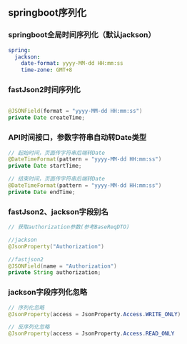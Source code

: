 ## springboot序列化

### springboot全局时间序列化（默认jackson）
~~~yml
spring:
  jackson:
    date-format: yyyy-MM-dd HH:mm:ss
    time-zone: GMT+8
~~~

### fastJson2时间序列化
~~~java

@JSONField(format = "yyyy-MM-dd HH:mm:ss")
private Date createTime;
~~~

### API时间接口，参数字符串自动转Date类型
~~~java
// 起始时间，页面传字符串后端转Date
@DateTimeFormat(pattern = "yyyy-MM-dd HH:mm:ss")
private Date startTime;

// 结束时间，页面传字符串后端转Date
@DateTimeFormat(pattern = "yyyy-MM-dd HH:mm:ss")
private Date endTime;
~~~

### fastJson2、jackson字段别名
~~~java
// 获取authorization参数(参考BaseReqDTO)

//jackson
@JsonProperty("Authorization")

//fastjson2
@JSONField(name = "Authorization")
private String authorization;
~~~

### jackson字段序列化忽略
~~~java
// 序列化忽略
@JsonProperty(access = JsonProperty.Access.WRITE_ONLY)

// 反序列化忽略
@JsonProperty(access = JsonProperty.Access.READ_ONLY
~~~
